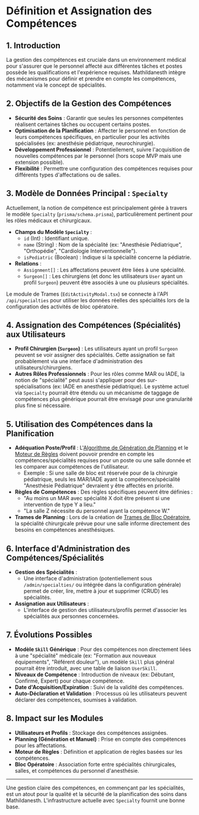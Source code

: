 # Définition et Assignation des Compétences

## 1. Introduction

La gestion des compétences est cruciale dans un environnement médical pour s'assurer que le personnel affecté aux différentes tâches et postes possède les qualifications et l'expérience requises. Mathildanesth intègre des mécanismes pour définir et prendre en compte les compétences, notamment via le concept de spécialités.

## 2. Objectifs de la Gestion des Compétences

- **Sécurité des Soins** : Garantir que seules les personnes compétentes réalisent certaines tâches ou occupent certains postes.
- **Optimisation de la Planification** : Affecter le personnel en fonction de leurs compétences spécifiques, en particulier pour les activités spécialisées (ex: anesthésie pédiatrique, neurochirurgie).
- **Développement Professionnel** : Potentiellement, suivre l'acquisition de nouvelles compétences par le personnel (hors scope MVP mais une extension possible).
- **Flexibilité** : Permettre une configuration des compétences requises pour différents types d'affectations ou de salles.

## 3. Modèle de Données Principal : `Specialty`

Actuellement, la notion de compétence est principalement gérée à travers le modèle `Specialty` (`prisma/schema.prisma`), particulièrement pertinent pour les rôles médicaux et chirurgicaux.

- **Champs du Modèle `Specialty`** :
  - `id` (Int) : Identifiant unique.
  - `name` (String) : Nom de la spécialité (ex: "Anesthésie Pédiatrique", "Orthopédie", "Cardiologie Interventionnelle").
  - `isPediatric` (Boolean) : Indique si la spécialité concerne la pédiatrie.
- **Relations** :
  - `Assignment[]` : Les affectations peuvent être liées à une spécialité.
  - `Surgeon[]` : Les chirurgiens (et donc les utilisateurs `User` ayant un profil `Surgeon`) peuvent être associés à une ou plusieurs spécialités.

Le module de Trames (`EditActivityModal.tsx`) se connecte à l'API `/api/specialties` pour utiliser les données réelles des spécialités lors de la configuration des activités de bloc opératoire.

## 4. Assignation des Compétences (Spécialités) aux Utilisateurs

- **Profil Chirurgien (`Surgeon`)** : Les utilisateurs ayant un profil `Surgeon` peuvent se voir assigner des spécialités. Cette assignation se fait probablement via une interface d'administration des utilisateurs/chirurgiens.
- **Autres Rôles Professionnels** : Pour les rôles comme MAR ou IADE, la notion de "spécialité" peut aussi s'appliquer pour des sur-spécialisations (ex: IADE en anesthésie pédiatrique). Le système actuel via `Specialty` pourrait être étendu ou un mécanisme de taggage de compétences plus générique pourrait être envisagé pour une granularité plus fine si nécessaire.

## 5. Utilisation des Compétences dans la Planification

- **Adéquation Poste/Profil** : L'[Algorithme de Génération de Planning](../../03_Planning_Generation/02_Algorithme_Generation.md) et le [Moteur de Règles](../../03_Planning_Generation/01_Moteur_Regles.md) doivent pouvoir prendre en compte les compétences/spécialités requises pour un poste ou une salle donnée et les comparer aux compétences de l'utilisateur.
  - Exemple : Si une salle de bloc est réservée pour de la chirurgie pédiatrique, seuls les MAR/IADE ayant la compétence/spécialité "Anesthésie Pédiatrique" devraient y être affectés en priorité.
- **Règles de Compétences** : Des règles spécifiques peuvent être définies :
  - "Au moins un MAR avec spécialité X doit être présent si une intervention de type Y a lieu."
  - "La salle Z nécessite du personnel ayant la compétence W."
- **Trames de Planning** : Lors de la création de [Trames de Bloc Opératoire](../../../modules/templates/components/BlocPlanningTemplateEditor.md), la spécialité chirurgicale prévue pour une salle informe directement des besoins en compétences anesthésiques.

## 6. Interface d'Administration des Compétences/Spécialités

- **Gestion des Spécialités** :
  - Une interface d'administration (potentiellement sous `/admin/specialties/` ou intégrée dans la configuration générale) permet de créer, lire, mettre à jour et supprimer (CRUD) les spécialités.
- **Assignation aux Utilisateurs** :
  - L'interface de gestion des utilisateurs/profils permet d'associer les spécialités aux personnes concernées.

## 7. Évolutions Possibles

- **Modèle `Skill` Générique** : Pour des compétences non directement liées à une "spécialité" médicale (ex: "Formation aux nouveaux équipements", "Référent douleur"), un modèle `Skill` plus général pourrait être introduit, avec une table de liaison `UserSkill`.
- **Niveaux de Compétence** : Introduction de niveaux (ex: Débutant, Confirmé, Expert) pour chaque compétence.
- **Date d'Acquisition/Expiration** : Suivi de la validité des compétences.
- **Auto-Déclaration et Validation** : Processus où les utilisateurs peuvent déclarer des compétences, soumises à validation.

## 8. Impact sur les Modules

- **Utilisateurs et Profils** : Stockage des compétences assignées.
- **Planning (Génération et Manuel)** : Prise en compte des compétences pour les affectations.
- **Moteur de Règles** : Définition et application de règles basées sur les compétences.
- **Bloc Opératoire** : Association forte entre spécialités chirurgicales, salles, et compétences du personnel d'anesthésie.

---

Une gestion claire des compétences, en commençant par les spécialités, est un atout pour la qualité et la sécurité de la planification des soins dans Mathildanesth. L'infrastructure actuelle avec `Specialty` fournit une bonne base.
